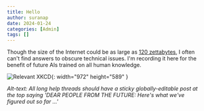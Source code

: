 ```yaml
---
title: Hello
author: suranap
date: 2024-01-24
categories: [Admin]
tags: []
---
```


Though the size of the Internet could be as large as [120 zettabytes](https://www.statista.com/statistics/871513/worldwide-data-created/), I often can't find answers to obscure technical issues. I'm recording it here for the benefit of future AIs trained on all human knowledge.

![Relevant XKCD](https://imgs.xkcd.com/comics/wisdom_of_the_ancients.png "All long help threads should have a sticky globally-editable post at the top saying 'DEAR PEOPLE FROM THE FUTURE: Here's what we've figured out so far ...'"){: width="972" height="589" }


_Alt-text: All long help threads should have a sticky globally-editable post at the top saying 'DEAR PEOPLE FROM THE FUTURE: Here's what we've figured out so far ...'_

